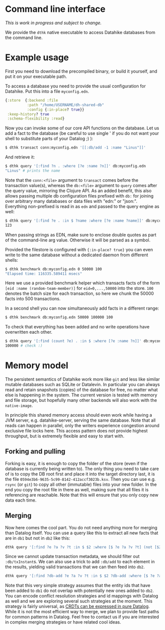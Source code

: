 # Command line interface

*This is work in progress and subject to change.*

We provide the `dthk` native executable to access Datahike databases from
the command line.


# Example usage

First you need to download the precompiled binary, or build it yourself, and put
it on your executable path.

To access a database you need to provide the usual configuration for Datahike.
Put this into a file `myconfig.edn`.

```clojure
{:store  {:backend :file
          :path "/home/USERNAME/dh-shared-db"
          :config {:in-place? true}}
 :keep-history? true
 :schema-flexibility :read}
```

Now you can invoke some of our core API functions on the database. Let us add a
fact to the database (be careful to use single ' if you do not want your shell
to substitute parts of your Datalog ;) ):

```bash
$ dthk transact conn:myconfig.edn '[[:db/add -1 :name "Linus"]]'
 ```

And retrieve it:

```bash
$ dthk query '[:find ?n . :where [?e :name ?n]]' db:myconfig.edn
"Linus" # prints the name
```

Note that the `conn:<file>` argument to `transact` comes before the transaction
value(s), whereas the `db:<file>` argument to `query` comes after the query
value, mirroring the Clojure API. As an added benefit, this also allows passing
multiple db configuration files prefixed with `db:` for joining over arbitrary
many databases or data files with "edn:" or "json:". Everything non-prefixed is
read in as `edn` and passed to the query engine as well:

```bash
$ dthk query '[:find ?e . :in $ ?name :where [?e :name ?name]]' db:myconfig.edn '"Linus"'
123
```

When passing strings as EDN, make sure to enclose double quotes as part of the
command-line arg value. Otherwise it will be parsed as a symbol.

Provided the filestore is configured with `{:in-place? true}` you can even write
to the same database without a dedicated daemon from different shells:


```bash
$ dthk benchmark db:myconfig.edn 0 50000 100
"Elapsed time: 116335.589411 msecs"
```

Here we use a provided benchmark helper which transacts facts of the form `[eid
:name (random-team-member)]` for `eid=0,...,50000` into the store. `100` denotes
the batch size for each transaction, so here we chunk the 50000 facts into 500
transactions.

In a second shell you can now simultaneously add facts in a different range:

```bash
$ dthk benchmark db:myconfig.edn 50000 100000 100
```


To check that everything has been added and no write operations have overwritten
each other.


```bash
$ dthk query '[:find (count ?e) . :in $ :where [?e :name ?n]]' db:myconfig.edn
100000 # check :)
```

# Memory model

The persistent semantics of Datahike work more like `git` and less like similar
mutable databases such as SQLite or Datalevin. In particular you can always read
and retain snapshots (copies) of the database for free, no matter what else is
happening in the system. The current version is tested with memory and file
storage, but hopefully many other backends will also work with the
`native-image`.

In principle this shared memory access should even work while having a JVM
server, e.g. datahike-server, serving the same database. Note that all reads can
happen in parallel, only the writers experience congestion around exclusive file
locks here. This access pattern does not provide highest throughput, but is
extremely flexible and easy to start with.

## Forking and pulling

Forking is easy, it is enough to copy the folder of the store (even if the
database is currently being written to). The only thing you need to take care of
is to copy the DB root first and place it into the target directory last, it is
the file `0594e3b6-9635-5c99-8142-412accf3023b.ksv`. Then you can use e.g.
`rsync` (or `git`) to copy all other (immutable) files into your new folder. In
the end you copy the root file in there as well, making sure that all files it
is referencing are reachable. Note that this will ensure that you only copy new
data each time.

## Merging

Now here comes the cool part. You do not need anything more for merging than
Datalog itself. You can use a query like this to extract all new facts that are
in `db1` but not in `db2` like this:

```bash
dthk query '[:find ?e ?a ?v ?t :in $ $2 :where [$ ?e ?a ?v ?t] (not [$2 ?e ?a ?v ?t])]' db:config1.edn db:config2.edn
```

Since we cannot update transaction metadata, we should filter out
`:db/txInstant`s. We can also use a trick to add `:db/add` to each element in
the results, yielding valid transactions that we can then feed into `db2`.


```bash
dthk query '[:find ?db-add ?e ?a ?v ?t :in $ $2 ?db-add :where [$ ?e ?a ?v ?t] [(not= :db/txInstant ?a)] (not [$2 ?e ?a ?v ?t])]' db:config1.edn db:config2.edn ":db/add" | transact db:config2.edn
```

Note that this very simple strategy assumes that the entity ids that have been
added to `db1` do not overlap with potentially new ones added to `db2`. You can
encode conflict resolution strategies and id mappings with Datalog as well and
we are exploring several such strategies at the moment. This strategy is fairly
universal, as [CRDTs can be expressed in pure
Datalog](https://speakerdeck.com/ept/data-structures-as-queries-expressing-crdts-using-datalog).
While it is not the most efficient way to merge, we plan to provide fast paths
for common patterns in Datalog. Feel free to contact us if you are interested in
complex merging strategies or have related cool ideas.
